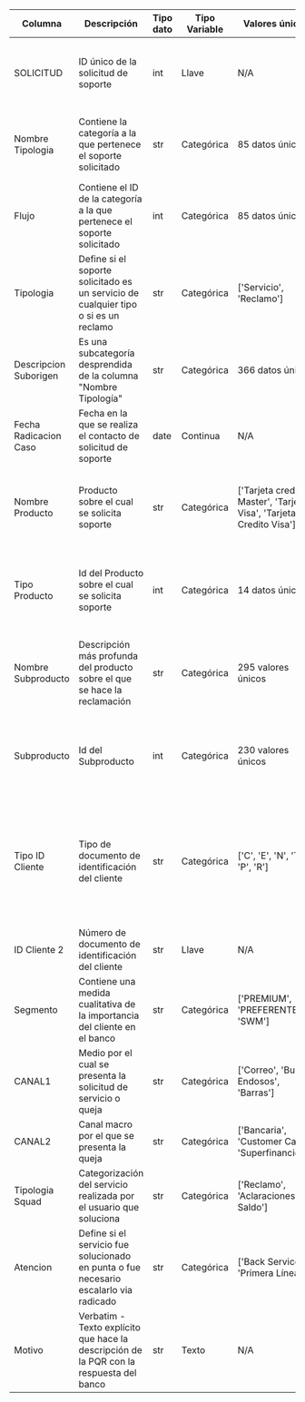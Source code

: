 | Columna                 | Descripción                                                                                   | Tipo dato | Tipo Variable       | Valores únicos                                         | Nullable | Comentarios                                                                                               |
|-------------------------|-----------------------------------------------------------------------------------------------|-----------|---------------------|-------------------------------------------------------|----------|-----------------------------------------------------------------------------------------------------------|
| SOLICITUD               | ID único de la solicitud de soporte                                                            | int       | Llave               | N/A                                                   | FALSE    | Puede actuar como llave para realizar traza de eventos en otras tablas                                     |
| Nombre Tipologia        | Contiene la categoría a la que pertenece el soporte solicitado                                 | str       | Categórica           | 85 datos únicos                                        | FALSE    | Contiene información primordial sobre los motivos del contacto                                             |
| Flujo                   | Contiene el ID de la categoría a la que pertenece el soporte solicitado                        | int       | Categórica           | 85 datos únicos                                        | FALSE    | Contiene información primordial sobre los motivos del contacto                                             |
| Tipologia               | Define si el soporte solicitado es un servicio de cualquier tipo o si es un reclamo            | str       | Categórica           | ['Servicio', 'Reclamo']                                | FALSE    | Define si el servicio solicitado es una queja-reclamo o una solicitud de servicio.                         |
| Descripcion Suborigen   | Es una subcategoría desprendida de la columna "Nombre Tipología"                               | str       | Categórica           | 366 datos únicos                                       | TRUE     | Permite ahondar y conocer más detalle sobre el motivo del contacto                                         |
| Fecha Radicacion Caso   | Fecha en la que se realiza el contacto de solicitud de soporte                                 | date      | Continua             | N/A                                                   | FALSE    | Dimensión temporal de los datos                                                                            |
| Nombre Producto         | Producto sobre el cual se solicita soporte                                                     | str       | Categórica           | ['Tarjeta credito Master', 'Tarjeta Visa', 'Tarjeta Credito Visa'] | FALSE    | Información sobre los productos involucrados en el contacto de cliente                                     |
| Tipo Producto           | Id del Producto sobre el cual se solicita soporte                                              | int       | Categórica           | 14 datos únicos                                        | FALSE    | Información sobre los productos involucrados en el contacto de cliente                                     |
| Nombre Subproducto      | Descripción más profunda del producto sobre el que se hace la reclamación                      | str       | Categórica           | 295 valores únicos                                     | FALSE    | Información sobre los productos involucrados en el contacto de cliente                                     |
| Subproducto             | Id del Subproducto                                                                             | int       | Categórica           | 230 valores únicos                                     | FALSE    | Información sobre los productos involucrados en el contacto de cliente                                     |
| Tipo ID Cliente         | Tipo de documento de identificación del cliente                                                | str       | Categórica           | ['C', 'E', 'N', 'T', 'P', 'R']                         | FALSE    | Esta tabla puede servir como llave en otras tablas del banco (como la tabla maestra de productos o segmentos de cliente) |
| ID Cliente 2            | Número de documento de identificación del cliente                                              | str       | Llave                | N/A                                                   | FALSE    |                                                                                                           |
| Segmento                | Contiene una medida cualitativa de la importancia del cliente en el banco                      | str       | Categórica           | ['PREMIUM', 'PREFERENTE', 'SWM']                       | FALSE    |                                                                                                           |
| CANAL1                  | Medio por el cual se presenta la solicitud de servicio o queja                                 | str       | Categórica           | ['Correo', 'Buzón Endosos', 'Barras']                  | FALSE    | Canal de contacto                                                                                          |
| CANAL2                  | Canal macro por el que se presenta la queja                                                    | str       | Categórica           | ['Bancaria', 'Customer Care', 'Superfinanciera']       | FALSE    | Canal institucional                                                                                        |
| Tipologia Squad         | Categorización del servicio realizada por el usuario que soluciona                             | str       | Categórica           | ['Reclamo', 'Aclaraciones de Saldo']                   | TRUE     |                                                                                                           |
| Atencion                | Define si el servicio fue solucionado en punta o fue necesario escalarlo via radicado          | str       | Categórica           | ['Back Service', 'Primera Línea']                      | FALSE    |                                                                                                           |
| Motivo                  | Verbatim - Texto explícito que hace la descripción de la PQR con la respuesta del banco        | str       | Texto                | N/A                                                   | FALSE    | Verbatim                                                                                                   |
